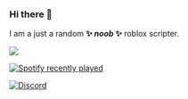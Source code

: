 ### Hi there 👋

I am a just a random **✨ _noob_ ✨** roblox scripter.


![](https://i.pinimg.com/originals/11/c0/0c/11c00c702d268a5a7789e801f995fbcc.png)


[![Spotify recently played](https://spotify-recently-played-readme.vercel.app/api?user=31zpwhxvkpwkefol646vbgjwgmva)](https://open.spotify.com/user/31zpwhxvkpwkefol646vbgjwgmva)

[![Discord](https://badgen.net/discord/members/csharp)](https://discord.com/invite/JEDCJDBbg3)

